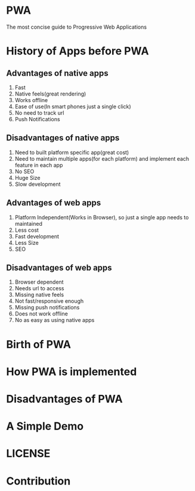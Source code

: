 # PWA
The most concise guide to Progressive Web Applications



History of Apps before PWA
==========================

Advantages of native apps
-------------------------
1. Fast
2. Native feels(great rendering)
3. Works offline
4. Ease of use(In smart phones just a single click)
5. No need to track url
6. Push Notifications


Disadvantages of native apps
----------------------------
1. Need to built platform specific app(great cost)
2. Need to maintain multiple apps(for each platform) and implement each feature in each app
3. No SEO
4. Huge Size
5. Slow development


Advantages of web apps
----------------------
1. Platform Independent(Works in Browser), so just a single app needs to maintained
2. Less cost
3. Fast development
4. Less Size
5. SEO


Disadvantages of web apps
-------------------------
1. Browser dependent
2. Needs url to access
3. Missing native feels
4. Not fast/responsive enough
5. Missing push notifications
6. Does not work offline
7. No as easy as using native apps


Birth of PWA
============


How PWA is implemented
======================



Disadvantages of PWA
====================



A Simple Demo
=============



LICENSE
=======



Contribution
============
